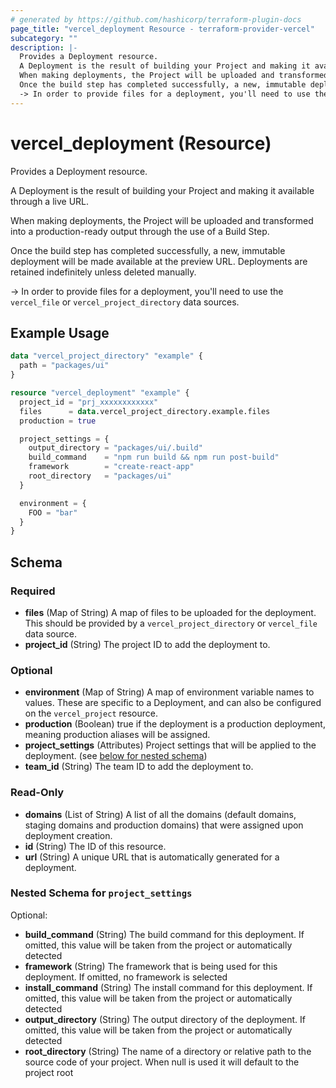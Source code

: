 ```yaml
---
# generated by https://github.com/hashicorp/terraform-plugin-docs
page_title: "vercel_deployment Resource - terraform-provider-vercel"
subcategory: ""
description: |-
  Provides a Deployment resource.
  A Deployment is the result of building your Project and making it available through a live URL.
  When making deployments, the Project will be uploaded and transformed into a production-ready output through the use of a Build Step.
  Once the build step has completed successfully, a new, immutable deployment will be made available at the preview URL. Deployments are retained indefinitely unless deleted manually.
  -> In order to provide files for a deployment, you'll need to use the vercel_file or vercel_project_directory data sources.
---
```


# vercel_deployment (Resource)

Provides a Deployment resource.

A Deployment is the result of building your Project and making it available through a live URL.

When making deployments, the Project will be uploaded and transformed into a production-ready output through the use of a Build Step.

Once the build step has completed successfully, a new, immutable deployment will be made available at the preview URL. Deployments are retained indefinitely unless deleted manually.

-> In order to provide files for a deployment, you'll need to use the `vercel_file` or `vercel_project_directory` data sources.

## Example Usage

```terraform
data "vercel_project_directory" "example" {
  path = "packages/ui"
}

resource "vercel_deployment" "example" {
  project_id = "prj_xxxxxxxxxxxx"
  files      = data.vercel_project_directory.example.files
  production = true

  project_settings = {
    output_directory = "packages/ui/.build"
    build_command    = "npm run build && npm run post-build"
    framework        = "create-react-app"
    root_directory   = "packages/ui"
  }

  environment = {
    FOO = "bar"
  }
}
```

<!-- schema generated by tfplugindocs -->
## Schema

### Required

- **files** (Map of String) A map of files to be uploaded for the deployment. This should be provided by a `vercel_project_directory` or `vercel_file` data source.
- **project_id** (String) The project ID to add the deployment to.

### Optional

- **environment** (Map of String) A map of environment variable names to values. These are specific to a Deployment, and can also be configured on the `vercel_project` resource.
- **production** (Boolean) true if the deployment is a production deployment, meaning production aliases will be assigned.
- **project_settings** (Attributes) Project settings that will be applied to the deployment. (see [below for nested schema](#nestedatt--project_settings))
- **team_id** (String) The team ID to add the deployment to.

### Read-Only

- **domains** (List of String) A list of all the domains (default domains, staging domains and production domains) that were assigned upon deployment creation.
- **id** (String) The ID of this resource.
- **url** (String) A unique URL that is automatically generated for a deployment.

<a id="nestedatt--project_settings"></a>
### Nested Schema for `project_settings`

Optional:

- **build_command** (String) The build command for this deployment. If omitted, this value will be taken from the project or automatically detected
- **framework** (String) The framework that is being used for this deployment. If omitted, no framework is selected
- **install_command** (String) The install command for this deployment. If omitted, this value will be taken from the project or automatically detected
- **output_directory** (String) The output directory of the deployment. If omitted, this value will be taken from the project or automatically detected
- **root_directory** (String) The name of a directory or relative path to the source code of your project. When null is used it will default to the project root


